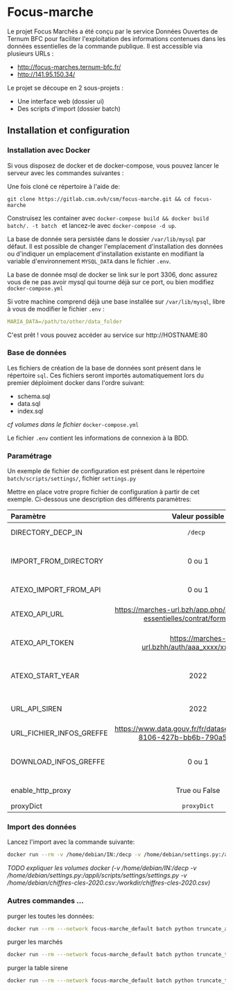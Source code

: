 # Focus-marche
Le projet Focus Marchés a été conçu par le service Données Ouvertes de Ternum BFC pour faciliter l'exploitation des informations contenues dans les données essentielles de la commande publique.
Il est accessible via plusieurs URLs :
- http://focus-marches.ternum-bfc.fr/
- http://141.95.150.34/

Le projet se découpe en 2 sous-projets :
- Une interface web (dossier ui)
- Des scripts d'import (dossier batch)

## Installation et configuration


### Installation avec Docker

Si vous disposez de docker et de docker-compose, vous pouvez lancer le serveur avec les commandes suivantes :

Une fois cloné ce répertoire à l'aide de:

    git clone https://gitlab.csm.ovh/csm/focus-marche.git && cd focus-marche

Construisez les container avec `docker-compose build && docker build batch/. -t batch ` et lancez-le avec `docker-compose -d up`.

La base de donnée sera persistée dans le dossier `/var/lib/mysql` par défaut. Il est possible  de changer l'emplacement d'installation des données ou d'indiquer un emplacement d'installation existante en modifiant la variable d'environnement `MYSQL_DATA` dans le fichier `.env`.

La base de donnée msql de docker se link sur le port 3306, donc assurez vous de ne pas avoir mysql qui tourne déjà sur ce port, ou bien modifiez `docker-compose.yml`

Si votre machine comprend déjà une base installée sur `/var/lib/mysql`, libre à vous de modifier le fichier `.env` :
```yml
MARIA_DATA=/path/to/other/data_folder
```

C'est prêt ! vous pouvez accéder au service sur http://HOSTNAME:80





### Base de données

Les fichiers de création de la base de données sont présent dans le répertoire `sql`. Ces fichiers seront importés automatiquement lors du premier déploiment docker dans l'ordre suivant:
- schema.sql
- data.sql
- index.sql

_cf volumes dans le fichier_ `docker-compose.yml`

Le fichier `.env` contient les informations de connexion à la BDD.


### Paramétrage
Un exemple de fichier de configuration est présent dans le répertoire `batch/scripts/settings/`, fichier `settings.py`

Mettre en place votre propre fichier de configuration à partir de cet exemple. Ci-dessous une description des différents paramètres:

| Paramètre| Valeur possible | Description |
| :-------------|:------------:| :-----|
| DIRECTORY_DECP_IN | ``/decp ``|  Répertoire des fichiers decps à importer  |
| IMPORT_FROM_DIRECTORY |0 ou 1| Active ou non l'import des fichiers decp présent dans  le repertoire DIRECTORY_DECP_IN|
| ATEXO_IMPORT_FROM_API | 0 ou 1 |   Active ou non l'import des marchés depuis l'api Atexo |
| ATEXO_API_URL | https://marches-url.bzh/app.php/api/v1/donnees-essentielles/contrat/format-pivot  |Url de l'API atexo à utliser lors des imports,  ,obligatoire si ATEXO_IMPORT_FROM_API=1 |
| ATEXO_API_TOKEN |https://marches-url.bzhh/auth/aaa_xxxx/xxxxxxxxx|    Url d'obtention d'un token pour l'API atexo ,,obligatoire si ATEXO_IMPORT_FROM_API=1 |
| ATEXO_START_YEAR |2022|  Première année à importer, utilisé en cas d'import avec l'api Atexo, ,obligatoire si ATEXO_IMPORT_FROM_API=1 |
| URL_API_SIREN |2022|  Première année à importer, ,obligatoire si ATEXO_IMPORT_FROM_API=1 |
| URL_FICHIER_INFOS_GREFFE |https://www.data.gouv.fr/fr/datasets/r/8d5774e7-8106-427b-bb6b-790a59d272bd| URL de téléchargement du dataset info greffe |
| DOWNLOAD_INFOS_GREFFE | 0 ou 1| Active ou non le téléchargement du fichier info greffe, si 0 alors le fichier info greffe doit déja étre pésent|
| enable_http_proxy | True ou False         | Active ou non l'utilisation d'un proxy http  |
| proxyDict | ```proxyDict```|   Parémétrage du proxy http |

### Import des données
Lancez l'import avec la commande suivante:
```bash
docker run --rm -v /home/debian/IN:/decp -v /home/debian/settings.py:/appli/scripts/settings/settings.py -v /home/debian/chiffres-cles-2020.csv:/workdir/chiffres-cles-2020.csv --network focus-marche_default batch
```

_TODO expliquer les volumes docker (-v /home/debian/IN:/decp -v /home/debian/settings.py:/appli/scripts/settings/settings.py -v /home/debian/chiffres-cles-2020.csv:/workdir/chiffres-cles-2020.csv)_


### Autres commandes ...

purger les toutes les données:
```bash
docker run --rm ---network focus-marche_default batch python truncate_all.py
```

purger les marchés
```bash
docker run --rm ---network focus-marche_default batch python truncate_table_marche.py
```

purger la table sirene
```bash
docker run --rm ---network focus-marche_default batch python truncate_table_marche.py_sirene.py
```
